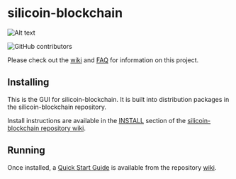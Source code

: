 # silicoin-blockchain
![Alt text](https://www.sitnetwork.net/img/silicoin_logo.svg)

![GitHub contributors](https://img.shields.io/github/contributors/Silicoin-Network/silicoin-blockchain?logo=GitHub)

Please check out the [wiki](https://github.com/Silicoin-Network/silicoin-blockchain/wiki)
and [FAQ](https://github.com/Silicoin-Network/silicoin-blockchain/wiki/FAQ) for
information on this project.

## Installing

This is the GUI for silicoin-blockchain. It is built into distribution packages in the silicoin-blockchain repository.

Install instructions are available in the
[INSTALL](https://github.com/Silicoin-Network/silicoin-blockchain/wiki/INSTALL)
section of the
[silicoin-blockchain repository wiki](https://github.com/Silicoin-Network/silicoin-blockchain/wiki).

## Running

Once installed, a
[Quick Start Guide](https://github.com/Silicoin-Network/silicoin-blockchain/wiki/Quick-Start-Guide)
is available from the repository
[wiki](https://github.com/Silicoin-Network/silicoin-blockchain/wiki).
